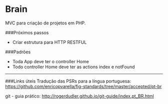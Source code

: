 Brain
=====
MVC para criação de projetos em PHP.

###Próximos passos
+ Criar estrutura para HTTP RESTFUL

###Padrões
+ Toda App deve ter o controller Home
+ Todo controller Home deve ter as actions index e notFound

---
###Links úteis
Tradução das PSRs para a língua portuguesa:
https://github.com/enricopvarella/fig-standards/tree/master/accepted/pt-br

git - guia prático:
http://rogerdudler.github.io/git-guide/index.pt_BR.html
